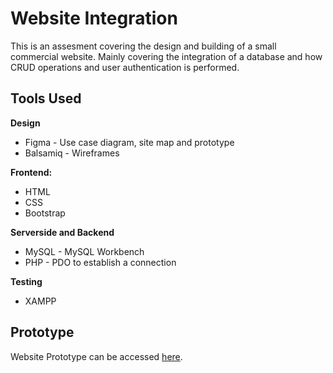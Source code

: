 # Website Integration #

This is an assesment covering the design and building of a small commercial website. 
Mainly covering the integration of a database and how CRUD operations and user authentication is performed.

## Tools Used ##

**Design**
* Figma - Use case diagram, site map and prototype
* Balsamiq - Wireframes

**Frontend:**
* HTML
* CSS 
* Bootstrap

**Serverside and Backend**
* MySQL - MySQL Workbench
* PHP - PDO to establish a connection

**Testing**
* XAMPP

## Prototype ##

Website Prototype can be accessed [here](https://www.figma.com/proto/x9EwlLbqn5IsAUZWyMM9xy/Prototype?page-id=0%3A1&type=design&node-id=1-2&viewport=573%2C652%2C0.54&t=iLKkC5wKCi0q2CnK-1&scaling=min-zoom&mode=design).

